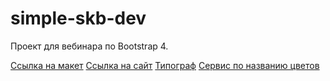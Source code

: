 # simple-skb-dev

Проект для вебинара по Bootstrap 4.

<a href="https://www.figma.com/file/h4C4ZSa4mn5DwB6U4ayyxE/%D0%9A-%D0%B2%D0%B5%D0%B1%D0%B8%D0%BD%D0%B0%D1%80%D1%83-%D0%90%D0%B2%D0%B3%D1%83%D1%81%D1%82?node-id=6%3A492" target="_blank">Ссылка на макет</a>
<a href="https://simple.maxgraph.ru/" target="_blank">Ссылка на сайт</a>
<a href="https://www.artlebedev.ru/typograf/" target="_blank">Типограф</a>
<a href="https://chir.ag/projects/name-that-color/#181818" target="_blank">Сервис по названию цветов</a>

